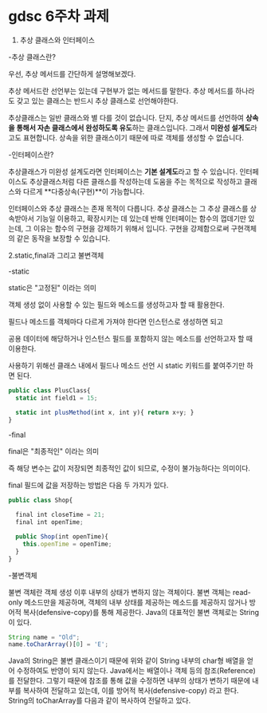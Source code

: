 # gdsc 6주차 과제

1. 추상 클래스와 인터페이스 

-추상 클래스란?

우선, 추상 메서드를 간단하게 설명해보겠다.

추상 메서드란 선언부는 있는데 구현부가 없는 메서드를 말한다. 추상 메서드를 하나라도 갖고 있는 클래스는 반드시 추상 클래스로 선언해야한다.

추상클래스는 일반 클래스와 별 다를 것이 없습니다. 단지, 추상 메서드를 선언하여 **상속을 통해서 자손 클래스에서 완성하도록 유도**하는 클래스입니다. 그래서 **미완성 설계도**라고도 표현합니다. 상속을 위한 클래스이기 때문에 따로 객체를 생성할 수 없습니다.

-인터페이스란?

추상클래스가 미완성 설계도라면 인터페이스는 **기본 설계도**라고 할 수 있습니다. 인터페이스도 추상클래스처럼 다른 클래스를 작성하는데 도움을 주는 목적으로 작성하고 클래스와 다르게 **다중상속(구현)**이 가능합니다.

인터페이스와 추상 클래스는 존재 목적이 다릅니다. 추상 클래스는 그 추상 클래스를 상속받아서 기능일 이용하고, 확장시키는 데 있는데 반해 인터페이는 함수의 껍데기만 있는데,  그 이유는 함수의 구현을 강제하기 위해서 입니다. 구현을 강제함으로써 구현객체의 같은 동작을 보장할 수 있습니다. 

2.static,final과 그리고 불변객체 

-static

static은 "고정된" 이라는 의미

객체 생성 없이 사용할 수 있는 필드와 메소드를 생성하고자 할 때 활용한다.

필드나 메소드를 객체마다 다르게 가져야 한다면 인스턴스로 생성하면 되고

공용 데이터에 해당하거나 인스턴스 필드를 포함하지 않는 메소드를 선언하고자 할 때 이용한다.

사용하기 위해선 클래스 내에서 필드나 메소드 선언 시 static 키워드를 붙여주기만 하면 된다.

```jsx
public class PlusClass{
  static int field1 = 15;

  static int plusMethod(int x, int y){ return x+y; } 
}
```

-final

final은 "최종적인" 이라는 의미

즉 해당 변수는 값이 저장되면 최종적인 값이 되므로, 수정이 불가능하다는 의미이다.

final 필드에 값을 저장하는 방법은 다음 두 가지가 있다.

```jsx
public class Shop{

  final int closeTime = 21;
  final int openTime;

  public Shop(int openTime){
    this.openTime = openTime;
  }
}
```

-불변객체

불변 객체란 객체 생성 이후 내부의 상태가 변하지 않는 객체이다. 불변 객체는 read-only 메소드만을 제공하며, 객체의 내부 상태를 제공하는 메소드를 제공하지 않거나 방어적 복사(defensive-copy)를 통해 제공한다. Java의 대표적인 불변 객체로는 String이 있다.

```jsx
String name = "Old";
name.toCharArray()[0] = 'E';
```

Java의 String은 불변 클래스이기 때문에 위와 같이 String 내부의 char형 배열을 얻어 수정하여도 반영이 되지 않는다. Java에서는 배열이나 객체 등의 참조(Reference)를 전달한다. 그렇기 때문에 참조를 통해 값을 수정하면 내부의 상태가 변하기 때문에 내부를 복사하여 전달하고 있는데, 이를 방어적 복사(defensive-copy) 라고 한다. String의 toCharArray를 다음과 같이 복사하여 전달하고 있다.
